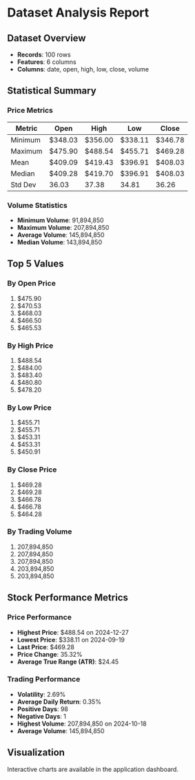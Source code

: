 # Dataset Analysis Report

## Dataset Overview
- **Records**: 100 rows
- **Features**: 6 columns
- **Columns**: date, open, high, low, close, volume

## Statistical Summary

### Price Metrics

| Metric | Open | High | Low | Close |
|--------|--------|--------|--------|--------|
| Minimum | $348.03 | $356.00 | $338.11 | $346.78 | 
| Maximum | $475.90 | $488.54 | $455.71 | $469.28 | 
| Mean | $409.09 | $419.43 | $396.91 | $408.03 | 
| Median | $409.28 | $419.70 | $396.91 | $408.03 | 
| Std Dev | 36.03 | 37.38 | 34.81 | 36.26 | 

### Volume Statistics
- **Minimum Volume**: 91,894,850
- **Maximum Volume**: 207,894,850
- **Average Volume**: 145,894,850
- **Median Volume**: 143,894,850

## Top 5 Values

### By Open Price
1. $475.90
2. $470.53
3. $468.03
4. $466.50
5. $465.53

### By High Price
1. $488.54
2. $484.00
3. $483.40
4. $480.80
5. $478.20

### By Low Price
1. $455.71
2. $455.71
3. $453.31
4. $453.31
5. $450.91

### By Close Price
1. $469.28
2. $469.28
3. $466.78
4. $466.78
5. $464.28

### By Trading Volume
1. 207,894,850
2. 207,894,850
3. 207,894,850
4. 203,894,850
5. 203,894,850

## Stock Performance Metrics

### Price Performance
- **Highest Price**: $488.54 on 2024-12-27
- **Lowest Price**: $338.11 on 2024-09-19
- **Last Price**: $469.28
- **Price Change**: 35.32%
- **Average True Range (ATR)**: $24.45

### Trading Performance
- **Volatility**: 2.69%
- **Average Daily Return**: 0.35%
- **Positive Days**: 98
- **Negative Days**: 1
- **Highest Volume**: 207,894,850 on 2024-10-18
- **Average Volume**: 145,894,850

## Visualization
Interactive charts are available in the application dashboard.